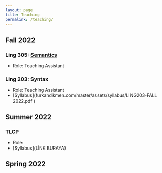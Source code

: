 ```yaml
---
layout: page
title: Teaching
permalink: /teaching/
---
```


## Fall 2022
### Ling 305: [Semantics](https://furkandikmen.com/assets/syllabus/Ling305_Fall2022.pdf)
- Role: Teaching Assistant 


### Ling 203: Syntax 
- Role: Teaching Assistant
- [Syllabus](furkandikmen.com/master/assets/syllabus/LING203-FALL 2022.pdf )

## Summer 2022
### TLCP 
- Role: 
- [Syllabus](LİNK BURAYA)


## Spring 2022
